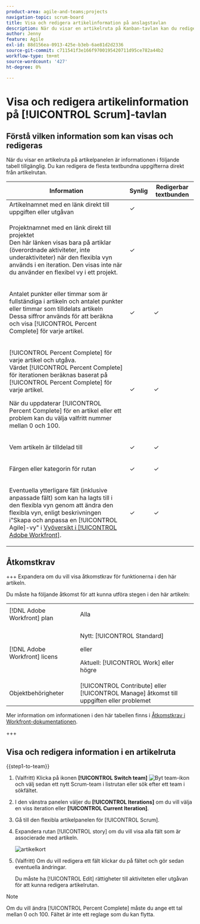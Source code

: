 ```yaml
---
product-area: agile-and-teams;projects
navigation-topic: scrum-board
title: Visa och redigera artikelinformation på anslagstavlan
description: När du visar en artikelruta på Kanban-tavlan kan du redigera textbunden information direkt från artikelrutan.
author: Jenny
feature: Agile
exl-id: 88d156ea-0913-425e-b3eb-6ae81d2d2336
source-git-commit: c711541f3e166f9700195420711d95ce782a44b2
workflow-type: tm+mt
source-wordcount: '427'
ht-degree: 0%

---
```


# Visa och redigera artikelinformation på [!UICONTROL Scrum]-tavlan

## Förstå vilken information som kan visas och redigeras

När du visar en artikelruta på artikelpanelen är informationen i följande tabell tillgänglig. Du kan redigera de flesta textbundna uppgifterna direkt från artikelrutan.

<table style="table-layout:auto"> 
 <col> 
 <col> 
 <col> 
 <thead> 
  <tr> 
   <th><strong>Information</strong> </th> 
   <th><strong>Synlig</strong> </th> 
   <th><strong>Redigerbar textbunden</strong> </th> 
  </tr> 
 </thead> 
 <tbody> 
  <tr> 
   <td>Artikelnamnet med en länk direkt till uppgiften eller utgåvan</td> 
   <td>✓</td> 
   <td> </td> 
  </tr> 
  <tr> 
   <td> <p>Projektnamnet med en länk direkt till projektet<br>Den här länken visas bara på artiklar (överordnade aktiviteter, inte underaktiviteter) när den flexibla vyn används i en iteration. Den visas inte när du använder en flexibel vy i ett projekt.</p> </td> 
   <td>✓ </td> 
   <td> </td> 
  </tr> 
  <tr> 
   <td> <p>Antalet punkter eller timmar som är fullständiga i artikeln och antalet punkter eller timmar som tilldelats artikeln<br>Dessa siffror används för att beräkna och visa [!UICONTROL Percent Complete] för varje artikel.</p> </td> 
   <td>✓</td> 
   <td>✓</td> 
  </tr> 
  <tr> 
   <td> <p>[!UICONTROL Percent Complete] för varje artikel och utgåva.<br>Värdet [!UICONTROL Percent Complete] för iterationen beräknas baserat på [!UICONTROL Percent Complete] för varje artikel.</p> <p>När du uppdaterar [!UICONTROL Percent Complete] för en artikel eller ett problem kan du välja valfritt nummer mellan 0 och 100.</p> </td> 
   <td>✓</td> 
   <td>✓</td> 
  </tr> 
  <tr> 
   <td> <p>Vem artikeln är tilldelad till</p> </td> 
   <td>✓</td> 
   <td>✓</td> 
  </tr> 
  <tr> 
   <td> <p>Färgen eller kategorin för rutan</p> </td> 
   <td>✓</td> 
   <td>✓</td> 
  </tr> 
  <tr> 
   <td> <p>Eventuella ytterligare fält (inklusive anpassade fält) som kan ha lagts till i den flexibla vyn genom att ändra den flexibla vyn, enligt beskrivningen i"Skapa och anpassa en [!UICONTROL Agile]-vy" i <a href="../../../reports-and-dashboards/reports/reporting-elements/views-overview.md" class="MCXref xref">Vyöversikt i [!UICONTROL Adobe Workfront]</a>.</p> </td> 
   <td>✓</td> 
   <td>✓</td> 
  </tr> 
 </tbody> 
</table>

## Åtkomstkrav

+++ Expandera om du vill visa åtkomstkrav för funktionerna i den här artikeln.

Du måste ha följande åtkomst för att kunna utföra stegen i den här artikeln:

<table style="table-layout:auto"> 
 <tbody> 
  <tr> 
   <td role="rowheader">[!DNL Adobe Workfront] plan</td> 
   <td> <p>Alla</p> </td> 
  </tr> 
  <tr> 
   <td role="rowheader">[!DNL Adobe Workfront] licens</td> 
   <td> <p>Nytt: [!UICONTROL Standard]</p> 
   eller
   <p>Aktuell: [!UICONTROL Work] eller högre</p> </td> 
  </tr>
   <tr> 
   <td role="rowheader">Objektbehörigheter</td> 
   <td>[!UICONTROL Contribute] eller [!UICONTROL Manage] åtkomst till uppgiften eller problemet</td> 
  </tr>
 </tbody> 
</table>

Mer information om informationen i den här tabellen finns i [Åtkomstkrav i Workfront-dokumentationen](/help/quicksilver/administration-and-setup/add-users/access-levels-and-object-permissions/access-level-requirements-in-documentation.md).

+++

## Visa och redigera information i en artikelruta

{{step1-to-team}}

1. (Valfritt) Klicka på ikonen **[!UICONTROL Switch team]** ![Byt team-ikon](assets/switch-team-icon.png) och välj sedan ett nytt Scrum-team i listrutan eller sök efter ett team i sökfältet.

1. I den vänstra panelen väljer du **[!UICONTROL Iterations]** om du vill välja en viss iteration eller **[!UICONTROL Current Iteration]**.

1. Gå till den flexibla artikelpanelen för [!UICONTROL Scrum].
1. Expandera rutan [!UICONTROL story] om du vill visa alla fält som är associerade med artikeln.

   ![artikelkort](assets/agile-storycard-scrum-2021-350x333.png)

1. (Valfritt) Om du vill redigera ett fält klickar du på fältet och gör sedan eventuella ändringar.

   Du måste ha [!UICONTROL Edit] rättigheter till aktiviteten eller utgåvan för att kunna redigera artikelrutan.

>[!NOTE]
>
>Om du vill ändra [!UICONTROL Percent Complete] måste du ange ett tal mellan 0 och 100. Fältet är inte ett reglage som du kan flytta.
